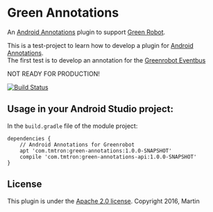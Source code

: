 # Green Annotations

An [Android Annotations](http://androidannotations.org/) plugin to support [Green Robot](http://greenrobot.org/).

This is a test-project to learn how to develop a plugin for [Android Annotations](http://androidannotations.org/).  
The first test is to develop an annotation for the [Greenrobot Eventbus](http://greenrobot.org/eventbus/)

NOT READY FOR PRODUCTION!

<!--
 ![] is the markdown syntax to add an image and this is surounded by a link to the travis-ci builds page
-->
[![Build Status](https://travis-ci.org/tmtron/green-annotations.svg)](https://travis-ci.org/tmtron/green-annotations/builds)

## Usage in your Android Studio project:

In the `build.gradle` file of the module project:

    dependencies {
        // Android Annotations for Greenrobot
        apt 'com.tmtron:green-annotations:1.0.0-SNAPSHOT'
        compile 'com.tmtron:green-annotations-api:1.0.0-SNAPSHOT'
    }

## License
This plugin is under the [Apache 2.0 license](http://www.apache.org/licenses/LICENSE-2.0.html). Copyright 2016, Martin

